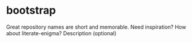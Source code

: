 # bootstrap
Great repository names are short and memorable. Need inspiration? How about literate-enigma?  Description (optional)
